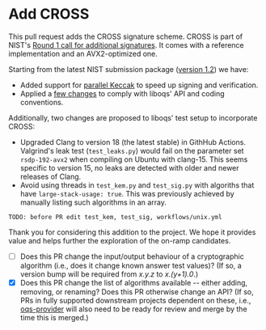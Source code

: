 
# Add CROSS

This pull request adds the CROSS signature scheme. CROSS is part of NIST's [Round 1 call for additional signatures][NIST_call]. It comes with a reference implementation and an AVX2-optimized one.

Starting from the latest NIST submission package ([version 1.2][NIST_submission]) we have:
- Added support for [parallel Keccak][CROSS_keccakx4] to speed up signing and verification.
- Applied a [few changes][CROSS_integration] to comply with liboqs' API and coding conventions.

Additionally, two changes are proposed to liboqs' test setup to incorporate CROSS:
- Upgraded Clang to version 18 (the latest stable) in  GithHub Actions. Valgrind's leak test (`test_leaks.py`) would fail on the parameter set `rsdp-192-avx2` when compiling on Ubuntu with clang-15. This seems specific to version 15, no leaks are detected with older and newer releases of Clang.
- Avoid using threads in `test_kem.py` and `test_sig.py` with algoriths that have `large-stack-usage: true`. This was previously achieved by manually listing such algorithms in an array.

`TODO: before PR edit test_kem, test_sig, workflows/unix.yml`

Thank you for considering this addition to the project. We hope it provides value and helps further the exploration of the on-ramp candidates.

* [ ] Does this PR change the input/output behaviour of a cryptographic algorithm (i.e., does it change known answer test values)?  (If so, a version bump will be required from *x.y.z* to *x.(y+1).0*.)
* [x] Does this PR change the list of algorithms available -- either adding, removing, or renaming? Does this PR otherwise change an API? (If so, PRs in fully supported downstream projects dependent on these, i.e., [oqs-provider](https://github.com/open-quantum-safe/oqs-provider) will also need to be ready for review and merge by the time this is merged.)

<!-- Once your pull request is ready for review and passing continuous integration tests, please convert from a draft PR to a normal PR, and request a review from one of the OQS core team members. -->

[NIST_call]: https://csrc.nist.gov/projects/pqc-dig-sig/round-1-additional-signatures
[NIST_submission]: https://www.cross-crypto.com/nist-submission.html
[CROSS_keccakx4]: https://github.com/rtjk/CROSS-keccak-times4
[CROSS_integration]: https://github.com/rtjk/CROSS-PQClean
[PR_CircleCI]: https://github.com/open-quantum-safe/liboqs/pull/1849


